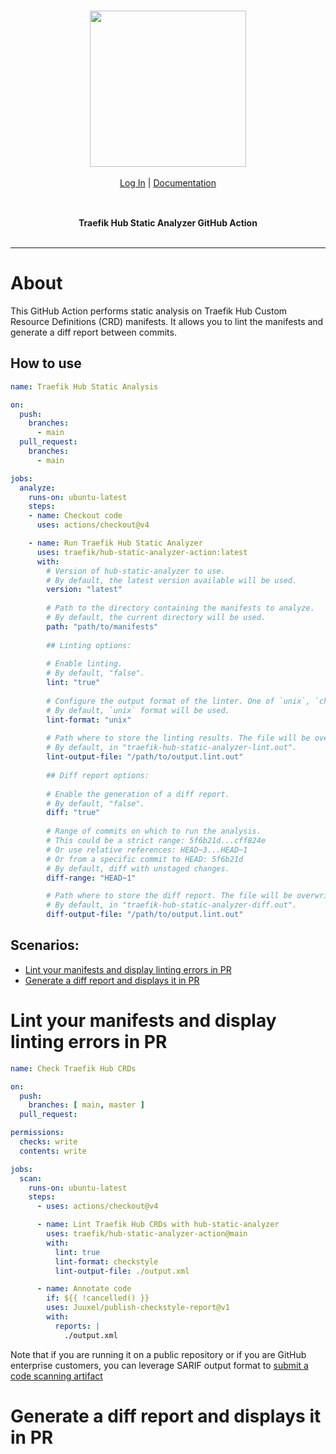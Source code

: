 <br/>

<div align="center" style="margin: 30px;">
<a href="https://hub.traefik.io/">
  <img src="https://doc.traefik.io/traefik-hub/assets/images/logos-traefik-hub-horizontal.svg" style="width:250px;" align="center" />
</a>
<br />
<br />

<div align="center">
    <a href="https://hub.traefik.io">Log In</a> |
    <a href="https://doc.traefik.io/traefik-hub/">Documentation</a>
</div>
</div>

<br />

<div align="center"><strong>Traefik Hub Static Analyzer GitHub Action</strong>

<br />
<br />
</div>

---

# About

This GitHub Action performs static analysis on Traefik Hub Custom Resource Definitions (CRD) manifests. 
It allows you to lint the manifests and generate a diff report between commits. 
<!-- The action is based on [hub-static-analyzer](https://github.com/traefik/hub-static-analyzer), a tool provided by [TraefikLabs](https://traefik.io/). -->
<!-- Here a link to the upcoming public binary repo -->

## How to use

```yaml
name: Traefik Hub Static Analysis

on:
  push:
    branches:
      - main
  pull_request:
    branches:
      - main

jobs:
  analyze:
    runs-on: ubuntu-latest
    steps:
    - name: Checkout code
      uses: actions/checkout@v4

    - name: Run Traefik Hub Static Analyzer
      uses: traefik/hub-static-analyzer-action:latest
      with:
        # Version of hub-static-analyzer to use.
        # By default, the latest version available will be used.
        version: "latest"
        
        # Path to the directory containing the manifests to analyze.
        # By default, the current directory will be used.
        path: "path/to/manifests"
        
        ## Linting options:
        
        # Enable linting.
        # By default, "false".
        lint: "true"
        
        # Configure the output format of the linter. One of `unix`, `checkstyle` or `json`.
        # By default, `unix` format will be used.
        lint-format: "unix"
        
        # Path where to store the linting results. The file will be overwritten if it exists.
        # By default, in "traefik-hub-static-analyzer-lint.out".
        lint-output-file: "/path/to/output.lint.out"
        
        ## Diff report options:
        
        # Enable the generation of a diff report.
        # By default, "false".
        diff: "true"
        
        # Range of commits on which to run the analysis.
        # This could be a strict range: 5f6b21d...cff824e
        # Or use relative references: HEAD~3...HEAD~1
        # Or from a specific commit to HEAD: 5f6b21d
        # By default, diff with unstaged changes.
        diff-range: "HEAD~1"

        # Path where to store the diff report. The file will be overwritten if it exists.
        # By default, in "traefik-hub-static-analyzer-diff.out".
        diff-output-file: "/path/to/output.lint.out"
```

## Scenarios:

- [Lint your manifests and display linting errors in PR](#Lint-your-manifests-and-display-linting-errors-in-PR)
- [Generate a diff report and displays it in PR](#Generate-a-diff-report-and-displays-it-in-PR)

# Lint your manifests and display linting errors in PR

```yaml
name: Check Traefik Hub CRDs

on:
  push:
    branches: [ main, master ]
  pull_request:

permissions:
  checks: write
  contents: write

jobs:
  scan:
    runs-on: ubuntu-latest
    steps:
      - uses: actions/checkout@v4

      - name: Lint Traefik Hub CRDs with hub-static-analyzer
        uses: traefik/hub-static-analyzer-action@main
        with:
          lint: true
          lint-format: checkstyle
          lint-output-file: ./output.xml

      - name: Annotate code
        if: ${{ !cancelled() }}
        uses: Juuxel/publish-checkstyle-report@v1
        with:
          reports: |
            ./output.xml
```

Note that if you are running it on a public repository or if you are GitHub enterprise customers, you can leverage SARIF output format
to [submit a code scanning artifact](https://docs.github.com/en/code-security/code-scanning/integrating-with-code-scanning/uploading-a-sarif-file-to-github)

# Generate a diff report and displays it in PR

```yaml

```
